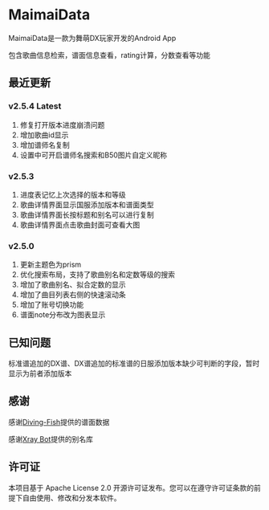 # MaimaiData

MaimaiData是一款为舞萌DX玩家开发的Android App

包含歌曲信息检索，谱面信息查看，rating计算，分数查看等功能

## 最近更新
### v2.5.4 Latest
1. 修复打开版本进度崩溃问题
2. 增加歌曲id显示
3. 增加谱师名复制
4. 设置中可开启谱师名搜索和B50图片自定义昵称

### v2.5.3
1. 进度表记忆上次选择的版本和等级
2. 歌曲详情界面显示国服添加版本和谱面类型
3. 歌曲详情界面长按标题和别名可以进行复制
4. 歌曲详情界面点击歌曲封面可查看大图

### v2.5.0
1. 更新主题色为prism
2. 优化搜索布局，支持了歌曲别名和定数等级的搜索
3. 增加了歌曲别名、拟合定数的显示
4. 增加了曲目列表右侧的快速滚动条
5. 增加了账号切换功能
6. 谱面note分布改为图表显示

## 已知问题
标准谱追加的DX谱、DX谱追加的标准谱的日服添加版本缺少可判断的字段，暂时显示为前者添加版本

## 感谢
感谢[Diving-Fish](https://github.com/Diving-Fish/maimaidx-prober)提供的谱面数据

感谢[Xray Bot](https://download.fanyu.site/maimai/alias.json)提供的别名库

## 许可证
本项目基于 Apache License 2.0 开源许可证发布。您可以在遵守许可证条款的前提下自由使用、修改和分发本软件。
